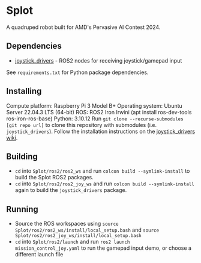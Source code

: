# Splot

A quadruped robot built for AMD's Pervasive AI Contest 2024.


## Dependencies
* [joystick_drivers](https://wiki.ros.org/joystick_drivers) - ROS2 nodes for receiving joystick/gamepad input

See `requirements.txt` for Python package dependencies.


## Installing
Compute platform: Raspberry Pi 3 Model B+
Operating system: Ubuntu Server 22.04.3 LTS (64-bit)
ROS: ROS2 Iron Irwini (apt install ros-dev-tools ros-iron-ros-base)
Python: 3.10.12
Run `git clone --recurse-submodules [git repo url]` to clone this repository with submodules (i.e. `joystick_drivers`).
Follow the installation instructions on the [joystick_drivers wiki](https://wiki.ros.org/joystick_drivers).


## Building
* `cd` into `Splot/ros2/ros2_ws` and run `colcon build --symlink-install` to build the Splot ROS2 packages.
* `cd` into `Splot/ros2/ros2_joy_ws` and run `colcon build --symlink-install` again to build the `joystick_drivers` package.


## Running
* Source the ROS workspaces using `source Splot/ros2/ros2_ws/install/local_setup.bash` and `source Splot/ros2/ros2_joy_ws/install/local_setup.bash`
* `cd` into `Splot/ros2/launch` and run `ros2 launch mission_control_joy.yaml` to run the gamepad input demo, or choose a different launch file
